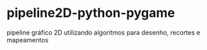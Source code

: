 # pipeline2D-python-pygame
pipeline gráfico 2D utilizando algoritmos para desenho, recortes e mapeamentos
